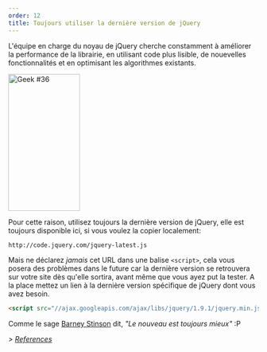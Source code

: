 ```yaml
---
order: 12
title: Toujours utiliser la dernière version de jQuery
---
```


L'équipe en charge du noyau de jQuery cherche constamment à améliorer la performance de la librairie, en utilisant code plus lisible, de nouevelles fonctionnalités et en optimisant les algorithmes existants.

<div class="img-right">
  <img id="geek-36" class="icos-geek" src="http://browserdiet.com/img/36.png" alt="Geek #36" width="144" height="275" />
</div>

Pour cette raison, utilisez toujours la dernière version de jQuery, elle est toujours disponible ici, si vous voulez la copier localement:

```html
http://code.jquery.com/jquery-latest.js
```

Mais ne déclarez _jamais_ cet URL dans une balise `<script>`, cela vous posera des problèmes dans le future car la dernière version se retrouvera sur votre site dès qu'elle sortira, avant même que vous ayez put la tester. A la place mettez un lien à la dernière version spécifique de jQuery dont vous avez besoin. 

```html
<script src="//ajax.googleapis.com/ajax/libs/jquery/1.9.1/jquery.min.js"></script>
```

Comme le sage [Barney Stinson](/img/new-is-always-better.gif) dit, *"Le nouveau est toujours mieux"* :P

*> [References](https://github.com/zenorocha/browser-diet/wiki/References#always-use-the-latest-version-of-jquery)*